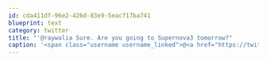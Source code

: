 ```yaml
---
id: cda411df-96e2-426d-83e9-5eac717ba741
blueprint: text
category: twitter
title: "'@raywalia Sure. Are you going to Supernova3 tomorrow?"
caption: '<span class="username username_linked">@<a href="https://twitter.com/raywalia" title="Ray Walia">raywalia</a></span> Sure. Are you going to Supernova3 tomorrow?'
---
```


